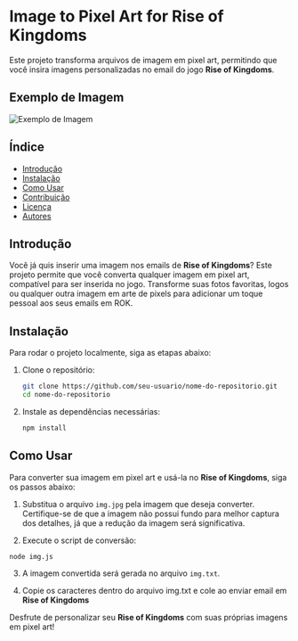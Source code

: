 # Image to Pixel Art for Rise of Kingdoms

Este projeto transforma arquivos de imagem em pixel art, permitindo que você insira imagens personalizadas no email do jogo **Rise of Kingdoms**.
## Exemplo de Imagem

![Exemplo de Imagem](https://github.com/GiovanneBohms/converter/assets/13811860/eed6a241-65d5-4531-ba34-c2e3a19aca68)
## Índice

- [Introdução](#introdução)
- [Instalação](#instalação)
- [Como Usar](#como-usar)
- [Contribuição](#contribuição)
- [Licença](#licença)
- [Autores](#autores)

## Introdução

Você já quis inserir uma imagem nos emails de  **Rise of Kingdoms**? Este projeto permite que você converta qualquer imagem em pixel art, compatível para ser inserida no jogo. Transforme suas fotos favoritas, logos ou qualquer outra imagem em arte de pixels para adicionar um toque pessoal aos seus emails em ROK.

## Instalação

Para rodar o projeto localmente, siga as etapas abaixo:

1. Clone o repositório:
    ```bash
    git clone https://github.com/seu-usuario/nome-do-repositorio.git
    cd nome-do-repositorio
    ```

2. Instale as dependências necessárias:
    ```bash
    npm install
    ```

## Como Usar

Para converter sua imagem em pixel art e usá-la no **Rise of Kingdoms**, siga os passos abaixo:

1. Substitua o arquivo `img.jpg`  pela imagem que deseja converter. Certifique-se de que a imagem não possui fundo para melhor captura dos detalhes, já que a redução da imagem será significativa.

2. Execute o script de conversão:
```
node img.js
```
3. A imagem convertida será gerada no arquivo `img.txt`.

4. Copie os caracteres dentro do arquivo img.txt e cole ao enviar email em  **Rise of Kingdoms**



Desfrute de personalizar seu **Rise of Kingdoms** com suas próprias imagens em pixel art!


